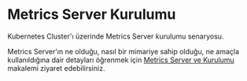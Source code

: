# Metrics Server Kurulumu
Kubernetes Cluster'ı üzerinde Metrics Server kurulumu senaryosu.

Metrics Server'ın ne olduğu, nasıl bir mimariye sahip olduğu, ne amaçla kullanıldığına dair detayları öğrenmek için [Metrics Server ve Kurulumu](http://www.enterprisecoding.com/post/metrics-server-ve-kurulumu) makalemi ziyaret edebilirsiniz.